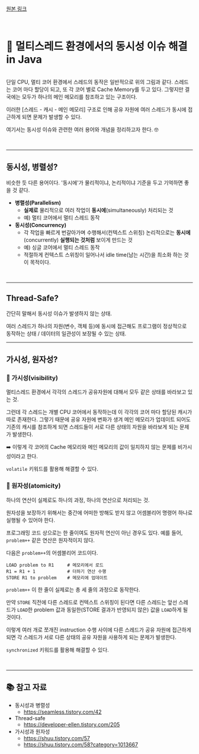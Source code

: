 <p><a href="https://velog.io/@yje9802/Java-%EC%9E%90%EB%B0%94-%EB%A9%B4%EC%A0%91-%EB%8C%80%EB%B9%84-%EA%B0%9C%EB%85%90-%EC%A0%95%EB%A6%AC-4-%EB%8F%99%EC%8B%9C%EC%84%B1" target="blank">원본 링크</a></p><br><h1 id="🔖-멀티스레드-환경에서의-동시성-이슈-해결-in-java">🔖 멀티스레드 환경에서의 동시성 이슈 해결 in Java</h1>
<p><img alt="" src="https://velog.velcdn.com/images/yje9802/post/b99f458a-4641-458d-aab4-1932df371798/image.svg" /></p>
<p>단일 CPU, 멀티 코어 환경에서 스레드의 동작은 일반적으로 위의 그림과 같다.  스레드는 코어 마다 할당이 되고, 또 각 코어 별로 Cache Memory를 두고 있다. 그렇지만 결국에는 모두가 하나의 메인 메모리를 참조하고 있는 구조이다.</p>
<p>이러한 [스레드 - 캐시 - 메인 메모리] 구조로 인해 공유 자원에 여러 스레드가 동시에 접근하게 되면 문제가 발생할 수 있다. </p>
<p>여기서는 동시성 이슈와 관련한 여러 용어와 개념을 정리하고자 한다. 🤓</p>
<br />

<hr />
<h2 id="동시성-병렬성">동시성, 병렬성?</h2>
<p>비슷한 듯 다른 용어이다. '동시에'가 물리적이냐, 논리적이냐 기준을 두고 기억하면 좋을 것 같다. </p>
<ul>
<li><strong>병렬성(Parallelism)</strong><ul>
<li><strong>실제로</strong> 물리적으로 여러 작업이 <strong>동시에</strong>(simultaneously) 처리되는 것</li>
<li>예) 멀티 코어에서 멀티 스레드 동작</li>
</ul>
</li>
<li><strong>동시성(Concurrency)</strong><ul>
<li>각 작업을 빠르게 번갈아가며 수행해서(컨텍스트 스위칭) 논리적으로는 <strong>동시에</strong>(concurrently) <strong>실행되는 것처럼</strong> 보이게 만드는 것</li>
<li>예) 싱글 코어에서 멀티 스레드 동작</li>
<li>적절하게 컨텍스트 스위칭이 일어나서 idle time(남는 시간)을 최소화 하는 것이 목적이다.</li>
</ul>
</li>
</ul>
<br />

<hr />
<h2 id="thread-safe">Thread-Safe?</h2>
<p>간단히 말해서 동시성 이슈가 발생하지 않는 상태.</p>
<p>여러 스레드가 하나의 자원(변수, 객체 등)에 동시에 접근해도 프로그램이 정상적으로 동작하는 상태 / 데이터의 일관성이 보장될 수 있는 상태.</p>
<hr />
<h2 id="가시성-원자성">가시성, 원자성?</h2>
<h3 id="🦄-가시성visibility">🦄 가시성(visibility)</h3>
<p>멀티스레드 환경에서 각각의 스레드가 공유자원에 대해서 모두 같은 상태를 바라보고 있는 것.</p>
<p>그런데 각 스레드는 개별 CPU 코어에서 동작하는데 이 각각의 코어 마다 할당된 캐시가 따로 존재한다. 그렇기 때문에 공유 자원에 변화가 생겨 메인 메모리가 업데이트 되어도 기존의 캐시를 참조하게 되면 스레드들이 서로 다른 상태의 자원을 바라보게 되는 문제가 발생한다.</p>
<p>➡️ 이렇게 각 코어의 Cache 메모리와 메인 메모리의 값이 일치하지 않는 문제를 비가시성이라고 한다.</p>
<p><code>volatile</code> 키워드를 활용해 해결할 수 있다.</p>
<h3 id="🦄-원자성atomicity">🦄 원자성(atomicity)</h3>
<p>하나의 연산이 실제로도 하나의 과정, 하나의 연산으로 처리되는 것.</p>
<p>원자성을 보장하기 위해서는 중간에 어떠한 방해도 받지 않고 어셈블리어 명령어 하나로 실행될 수 있어야 한다. </p>
<p>프로그래밍 코드 상으로는 한 줄이여도 원자적 연산이 아닌 경우도 있다. 예를 들어, <code>problem++</code> 같은 연산은 원자적이지 않다.</p>
<p>다음은 <code>problem++</code>의 어셈블리어 코드이다.</p>
<pre><code class="language-nasm">LOAD problem to R1     # 메모리에서 로드
R1 = R1 + 1            # 더하기 연산 수행
STORE R1 to problem    # 메모리에 업데이트</code></pre>
<p><code>problem++</code> 이 한 줄이 실제로는 총 세 줄의 과정으로 동작한다. </p>
<p>만약 <code>STORE</code> 직전에 다른 스레드로 컨텍스트 스위칭이 된다면 다른 스레드는 앞선 스레드가 <code>LOAD</code>한 problem 값과 동일한(STORE 결과가 반영되지 않은) 값을 <code>LOAD</code>하게 될 것이다.</p>
<p>이렇게 여러 개로 쪼개진 instruction 수행 사이에 다른 스레드가 공유 자원에 접근하게 되면 각 스레드가 서로 다른 상태의 공유 자원을 사용하게 되는 문제가 발생한다.</p>
<p><code>synchronized</code> 키워드를 활용해 해결할 수 있다.</p>
<br />

<hr />
<h2 id="📚-참고-자료">📚 참고 자료</h2>
<ul>
<li>동시성과 병렬성<ul>
<li><a href="https://seamless.tistory.com/42">https://seamless.tistory.com/42</a></li>
</ul>
</li>
<li>Thread-safe<ul>
<li><a href="https://developer-ellen.tistory.com/205">https://developer-ellen.tistory.com/205</a></li>
</ul>
</li>
<li>가시성과 원자성<ul>
<li><a href="https://shuu.tistory.com/57">https://shuu.tistory.com/57</a></li>
<li><a href="https://shuu.tistory.com/58?category=1013667">https://shuu.tistory.com/58?category=1013667</a></li>
</ul>
</li>
</ul>